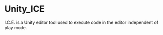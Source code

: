 # Unity_ICE
I.C.E. is a Unity editor tool used to execute code in the editor independent of play mode.
